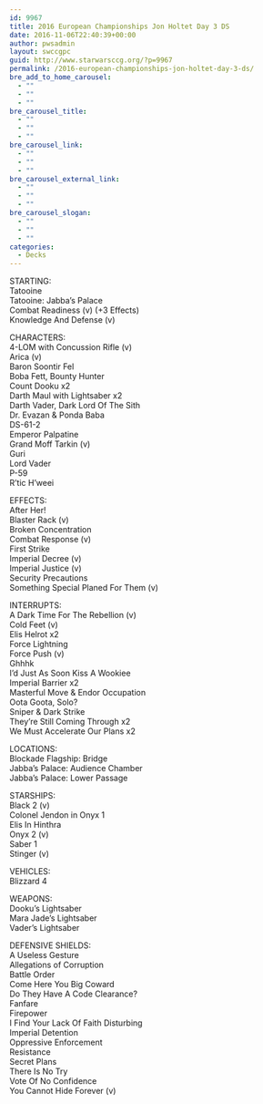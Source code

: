 ```yaml
---
id: 9967
title: 2016 European Championships Jon Holtet Day 3 DS
date: 2016-11-06T22:40:39+00:00
author: pwsadmin
layout: swccgpc
guid: http://www.starwarsccg.org/?p=9967
permalink: /2016-european-championships-jon-holtet-day-3-ds/
bre_add_to_home_carousel:
  - ""
  - ""
  - ""
bre_carousel_title:
  - ""
  - ""
  - ""
bre_carousel_link:
  - ""
  - ""
  - ""
bre_carousel_external_link:
  - ""
  - ""
  - ""
bre_carousel_slogan:
  - ""
  - ""
  - ""
categories:
  - Decks
---
```

STARTING:  
Tatooine  
Tatooine: Jabba&#8217;s Palace  
Combat Readiness (v) (+3 Effects)  
Knowledge And Defense (v)

CHARACTERS:  
4-LOM with Concussion Rifle (v)  
Arica (v)  
Baron Soontir Fel  
Boba Fett, Bounty Hunter  
Count Dooku x2  
Darth Maul with Lightsaber x2  
Darth Vader, Dark Lord Of The Sith  
Dr. Evazan & Ponda Baba  
DS-61-2  
Emperor Palpatine  
Grand Moff Tarkin (v)  
Guri  
Lord Vader  
P-59  
R&#8217;tic H&#8217;weei

EFFECTS:  
After Her!  
Blaster Rack (v)  
Broken Concentration  
Combat Response (v)  
First Strike  
Imperial Decree (v)  
Imperial Justice (v)  
Security Precautions  
Something Special Planed For Them (v)

INTERRUPTS:  
A Dark Time For The Rebellion (v)  
Cold Feet (v)  
Elis Helrot x2  
Force Lightning  
Force Push (v)  
Ghhhk  
I&#8217;d Just As Soon Kiss A Wookiee  
Imperial Barrier x2  
Masterful Move & Endor Occupation  
Oota Goota, Solo?  
Sniper & Dark Strike  
They&#8217;re Still Coming Through x2  
We Must Accelerate Our Plans x2

LOCATIONS:  
Blockade Flagship: Bridge  
Jabba&#8217;s Palace: Audience Chamber  
Jabba&#8217;s Palace: Lower Passage

STARSHIPS:  
Black 2 (v)  
Colonel Jendon in Onyx 1  
Elis In Hinthra  
Onyx 2 (v)  
Saber 1  
Stinger (v)

VEHICLES:  
Blizzard 4

WEAPONS:  
Dooku&#8217;s Lightsaber  
Mara Jade&#8217;s Lightsaber  
Vader&#8217;s Lightsaber

DEFENSIVE SHIELDS:  
A Useless Gesture  
Allegations of Corruption  
Battle Order  
Come Here You Big Coward  
Do They Have A Code Clearance?  
Fanfare  
Firepower  
I Find Your Lack Of Faith Disturbing  
Imperial Detention  
Oppressive Enforcement  
Resistance  
Secret Plans  
There Is No Try  
Vote Of No Confidence  
You Cannot Hide Forever (v)